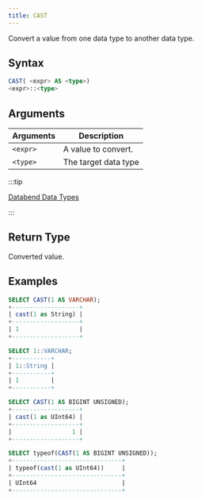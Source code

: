 ```yaml
---
title: CAST
---
```


Convert a value from one data type to another data type.

## Syntax

```sql
CAST( <expr> AS <type>)
<expr>::<type>
```

## Arguments

| Arguments      | Description          |
| -------------- | -------------------- |
| `<expr>` | A value to convert.  |
| `<type>` | The target data type |

:::tip

[Databend Data Types](../../10-data-types/index.md)

:::

## Return Type

Converted value.

## Examples

```sql
SELECT CAST(1 AS VARCHAR);
+-------------------+
| cast(1 as String) |
+-------------------+
| 1                 |
+-------------------+

SELECT 1::VARCHAR;
+-----------+
| 1::String |
+-----------+
| 1         |
+-----------+

SELECT CAST(1 AS BIGINT UNSIGNED);
+-------------------+
| cast(1 as UInt64) |
+-------------------+
|                 1 |
+-------------------+

SELECT typeof(CAST(1 AS BIGINT UNSIGNED));
+-------------------------------+
| typeof(cast(1 as UInt64))     |
+-------------------------------+
| UInt64                        |
+-------------------------------+
```
